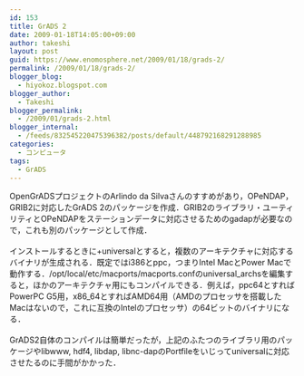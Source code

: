 ```yaml
---
id: 153
title: GrADS 2
date: 2009-01-18T14:05:00+09:00
author: takeshi
layout: post
guid: https://www.enomosphere.net/2009/01/18/grads-2/
permalink: /2009/01/18/grads-2/
blogger_blog:
  - hiyokoz.blogspot.com
blogger_author:
  - Takeshi
blogger_permalink:
  - /2009/01/grads-2.html
blogger_internal:
  - /feeds/832545220475396382/posts/default/448792168291288985
categories:
  - コンピュータ
tags:
  - GrADS
---
```

OpenGrADSプロジェクトのArlindo da Silvaさんのすすめがあり，OPeNDAP，GRIB2に対応したGrADS 2のパッケージを作成．GRIB2のライブラリ・ユーティリティとOPeNDAPをステーションデータに対応させるためのgadapが必要なので，これも別のパッケージとして作成．<br /><br />インストールするときに+universalとすると，複数のアーキテクチャに対応するバイナリが生成される．既定ではi386とppc，つまりIntel MacとPower Macで動作する．/opt/local/etc/macports/macports.confのuniversal_archsを編集すると，ほかのアーキテクチャ用にもコンパイルできる．例えば，ppc64とすればPowerPC G5用，x86_64とすればAMD64用（AMDのプロセッサを搭載したMacはないので，これに互換のIntelのプロセッサ）の64ビットのバイナリになる．<br /><br />GrADS2自体のコンパイルは簡単だったが，上記のふたつのライブラリ用のパッケージやlibwww, hdf4, libdap, libnc-dapのPortfileをいじってuniversalに対応させたるのに手間がかかった．